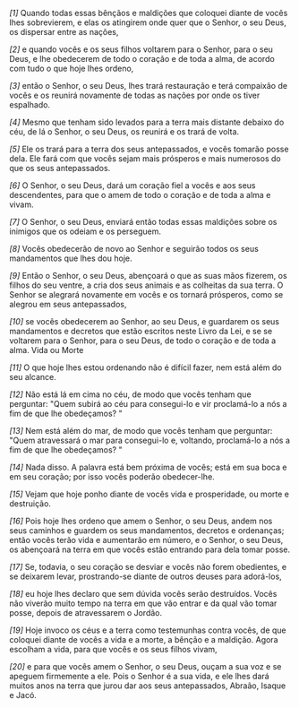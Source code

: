 *[1]* Quando todas essas bênçãos e maldições que coloquei diante de vocês lhes sobrevierem, e elas os atingirem onde quer que o Senhor, o seu Deus, os dispersar entre as nações,

*[2]* e quando vocês e os seus filhos voltarem para o Senhor, para o seu Deus, e lhe obedecerem de todo o coração e de toda a alma, de acordo com tudo o que hoje lhes ordeno,

*[3]* então o Senhor, o seu Deus, lhes trará restauração e terá compaixão de vocês e os reunirá novamente de todas as nações por onde os tiver espalhado.

*[4]* Mesmo que tenham sido levados para a terra mais distante debaixo do céu, de lá o Senhor, o seu Deus, os reunirá e os trará de volta.

*[5]* Ele os trará para a terra dos seus antepassados, e vocês tomarão posse dela. Ele fará com que vocês sejam mais prósperos e mais numerosos do que os seus antepassados.

*[6]* O Senhor, o seu Deus, dará um coração fiel a vocês e aos seus descendentes, para que o amem de todo o coração e de toda a alma e vivam.

*[7]* O Senhor, o seu Deus, enviará então todas essas maldições sobre os inimigos que os odeiam e os perseguem.

*[8]* Vocês obedecerão de novo ao Senhor e seguirão todos os seus mandamentos que lhes dou hoje.

*[9]* Então o Senhor, o seu Deus, abençoará o que as suas mãos fizerem, os filhos do seu ventre, a cria dos seus animais e as colheitas da sua terra. O Senhor se alegrará novamente em vocês e os tornará prósperos, como se alegrou em seus antepassados,

*[10]* se vocês obedecerem ao Senhor, ao seu Deus, e guardarem os seus mandamentos e decretos que estão escritos neste Livro da Lei, e se se voltarem para o Senhor, para o seu Deus, de todo o coração e de toda a alma. Vida ou Morte

*[11]* O que hoje lhes estou ordenando não é difícil fazer, nem está além do seu alcance.

*[12]* Não está lá em cima no céu, de modo que vocês tenham que perguntar: "Quem subirá ao céu para consegui-lo e vir proclamá-lo a nós a fim de que lhe obedeçamos? "

*[13]* Nem está além do mar, de modo que vocês tenham que perguntar: "Quem atravessará o mar para consegui-lo e, voltando, proclamá-lo a nós a fim de que lhe obedeçamos? "

*[14]* Nada disso. A palavra está bem próxima de vocês; está em sua boca e em seu coração; por isso vocês poderão obedecer-lhe.

*[15]* Vejam que hoje ponho diante de vocês vida e prosperidade, ou morte e destruição.

*[16]* Pois hoje lhes ordeno que amem o Senhor, o seu Deus, andem nos seus caminhos e guardem os seus mandamentos, decretos e ordenanças; então vocês terão vida e aumentarão em número, e o Senhor, o seu Deus, os abençoará na terra em que vocês estão entrando para dela tomar posse.

*[17]* Se, todavia, o seu coração se desviar e vocês não forem obedientes, e se deixarem levar, prostrando-se diante de outros deuses para adorá-los,

*[18]* eu hoje lhes declaro que sem dúvida vocês serão destruídos. Vocês não viverão muito tempo na terra em que vão entrar e da qual vão tomar posse, depois de atravessarem o Jordão.

*[19]* Hoje invoco os céus e a terra como testemunhas contra vocês, de que coloquei diante de vocês a vida e a morte, a bênção e a maldição. Agora escolham a vida, para que vocês e os seus filhos vivam,

*[20]* e para que vocês amem o Senhor, o seu Deus, ouçam a sua voz e se apeguem firmemente a ele. Pois o Senhor é a sua vida, e ele lhes dará muitos anos na terra que jurou dar aos seus antepassados, Abraão, Isaque e Jacó.

